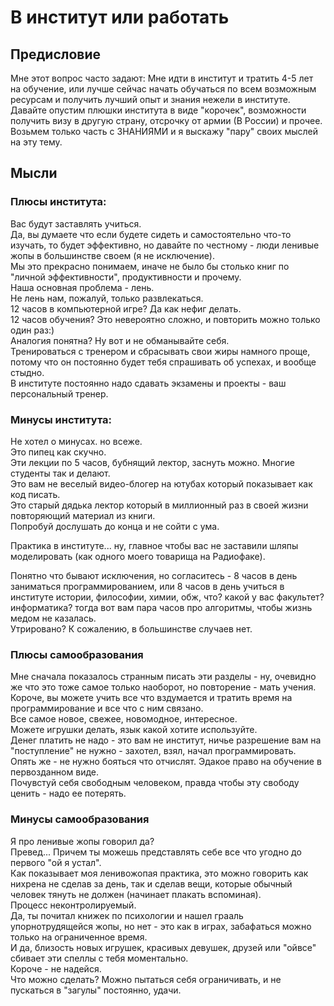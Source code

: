 # В институт или работать

## Предисловие

Мне этот вопрос часто задают: Мне идти в институт и тратить 4-5 лет на обучение, или лучше сейчас начать обучаться по всем возможным ресурсам и получить лучший опыт и знания нежели в институте.  
Давайте опустим плюшки института в виде "корочек", возможности получить визу в другую страну, отсрочку от армии (В России) и прочее.  
Возьмем только часть с ЗНАНИЯМИ и я выскажу "пару" своих мыслей на эту тему.  

## Мысли

### Плюсы института:
Вас будут заставлять учиться.  
Да, вы думаете что если будете сидеть и самостоятельно что-то изучать, то будет эффективно, но давайте по честному - люди ленивые жопы в большинстве своем (я не исключение).  
Мы это прекрасно понимаем, иначе не было бы столько книг по "личной эффективности", продуктивности и прочему.  
Наша основная проблема - лень.  
Не лень нам, пожалуй, только развлекаться.  
12 часов в компьютерной игре? Да как нефиг делать.  
12 часов обучения? Это невероятно сложно, и повторить можно только один раз:)  
Аналогия понятна? Ну вот и не обманывайте себя.  
Тренироваться с тренером и сбрасывать свои жиры намного проще, потому что он постоянно будет тебя спрашивать об успехах, и вообще стыдно.  
В институте постоянно надо сдавать экзамены и проекты - ваш персональный тренер.  

### Минусы института:
Не хотел о минусах. но всеже.  
Это пипец как скучно.  
Эти лекции по 5 часов, бубнящий лектор, заснуть можно. Многие студенты так и делают.  
Это вам не веселый видео-блогер на ютубах который показывает как код писать.  
Это старый дядька лектор который в миллионный раз в своей жизни повторяющий материал из книги.  
Попробуй дослушать до конца и не сойти с ума.  

Практика в институте... ну, главное чтобы вас не заставили шляпы моделировать (как одного моего товарища на Радиофаке).  

Понятно что бывают исключения, но согласитесь - 8 часов в день заниматься программированием, или 8 часов в день учиться в институте истории, философии, химии, обж, что? какой у вас факультет? информатика? тогда вот вам пара часов про алгоритмы, чтобы жизнь медом не казалась.  
Утрировано? К сожалению, в большинстве случаев нет.  

### Плюсы самообразования
Мне сначала показалось странным писать эти разделы - ну, очевидно же что это тоже самое только наоборот, но повторение - мать учения.  
Короче, вы можете учить все что вздумается и тратить время на программирование и все что с ним связано.  
Все самое новое, свежее, новомодное, интересное.  
Можете игрушки делать, язык какой хотите используйте.  
Денег платить не надо - это вам не институт, ничье разрешение вам на "поступление" не нужно - захотел, взял, начал программировать.  
Опять же - не нужно бояться что отчислят. Эдакое право на обучение в первозданном виде.  
Почувстуй себя свободным человеком, правда чтобы эту свободу ценить - надо ее потерять.  

### Минусы самообразования
Я про ленивые жопы говорил да?  
Превед...
Причем ты можешь представлять себе все что угодно до первого "ой я устал".  
Как показывает моя ленивожопая практика, это можно говорить как нихрена не сделав за день, так и сделав вещи, которые обычный человек тянуть не должен (начинает плакать вспоминая).  
Процесс неконтролируемый.  
Да, ты почитал книжек по психологии и нашел грааль упорнотрудящейся жопы, но нет - это как в играх, забафаться можно только на ограниченное время.  
И да, близость новых игрушек, красивых девушек, друзей или "ойвсе" сбивает эти спеллы с тебя моментально.  
Короче - не надейся.  
Что можно сделать? Можно пытаться себя ограничивать, и не пускаться в "загулы" постоянно, удачи.
